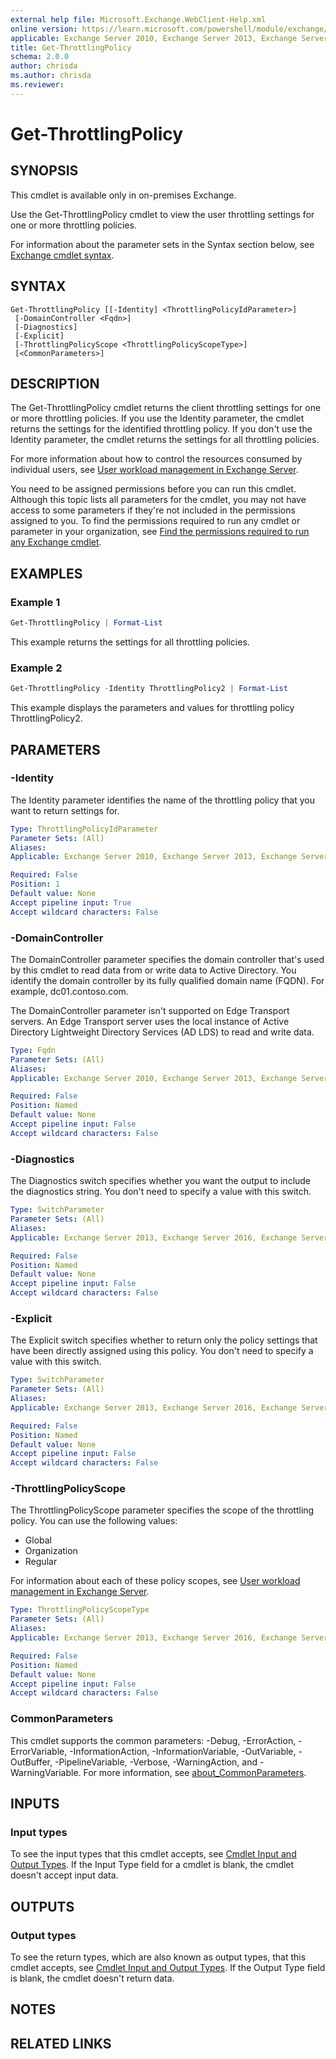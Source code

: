 ```yaml
---
external help file: Microsoft.Exchange.WebClient-Help.xml
online version: https://learn.microsoft.com/powershell/module/exchange/get-throttlingpolicy
applicable: Exchange Server 2010, Exchange Server 2013, Exchange Server 2016, Exchange Server 2019
title: Get-ThrottlingPolicy
schema: 2.0.0
author: chrisda
ms.author: chrisda
ms.reviewer:
---
```


# Get-ThrottlingPolicy

## SYNOPSIS
This cmdlet is available only in on-premises Exchange.

Use the Get-ThrottlingPolicy cmdlet to view the user throttling settings for one or more throttling policies.

For information about the parameter sets in the Syntax section below, see [Exchange cmdlet syntax](https://learn.microsoft.com/powershell/exchange/exchange-cmdlet-syntax).

## SYNTAX

```
Get-ThrottlingPolicy [[-Identity] <ThrottlingPolicyIdParameter>]
 [-DomainController <Fqdn>]
 [-Diagnostics]
 [-Explicit]
 [-ThrottlingPolicyScope <ThrottlingPolicyScopeType>]
 [<CommonParameters>]
```

## DESCRIPTION
The Get-ThrottlingPolicy cmdlet returns the client throttling settings for one or more throttling policies. If you use the Identity parameter, the cmdlet returns the settings for the identified throttling policy. If you don't use the Identity parameter, the cmdlet returns the settings for all throttling policies.

For more information about how to control the resources consumed by individual users, see [User workload management in Exchange Server](https://learn.microsoft.com/Exchange/server-health/workload-management).

You need to be assigned permissions before you can run this cmdlet. Although this topic lists all parameters for the cmdlet, you may not have access to some parameters if they're not included in the permissions assigned to you. To find the permissions required to run any cmdlet or parameter in your organization, see [Find the permissions required to run any Exchange cmdlet](https://learn.microsoft.com/powershell/exchange/find-exchange-cmdlet-permissions).

## EXAMPLES

### Example 1
```powershell
Get-ThrottlingPolicy | Format-List
```

This example returns the settings for all throttling policies.

### Example 2
```powershell
Get-ThrottlingPolicy -Identity ThrottlingPolicy2 | Format-List
```

This example displays the parameters and values for throttling policy ThrottlingPolicy2.

## PARAMETERS

### -Identity
The Identity parameter identifies the name of the throttling policy that you want to return settings for.

```yaml
Type: ThrottlingPolicyIdParameter
Parameter Sets: (All)
Aliases:
Applicable: Exchange Server 2010, Exchange Server 2013, Exchange Server 2016, Exchange Server 2019

Required: False
Position: 1
Default value: None
Accept pipeline input: True
Accept wildcard characters: False
```

### -DomainController
The DomainController parameter specifies the domain controller that's used by this cmdlet to read data from or write data to Active Directory. You identify the domain controller by its fully qualified domain name (FQDN). For example, dc01.contoso.com.

The DomainController parameter isn't supported on Edge Transport servers. An Edge Transport server uses the local instance of Active Directory Lightweight Directory Services (AD LDS) to read and write data.

```yaml
Type: Fqdn
Parameter Sets: (All)
Aliases:
Applicable: Exchange Server 2010, Exchange Server 2013, Exchange Server 2016, Exchange Server 2019

Required: False
Position: Named
Default value: None
Accept pipeline input: False
Accept wildcard characters: False
```

### -Diagnostics
The Diagnostics switch specifies whether you want the output to include the diagnostics string. You don't need to specify a value with this switch.

```yaml
Type: SwitchParameter
Parameter Sets: (All)
Aliases:
Applicable: Exchange Server 2013, Exchange Server 2016, Exchange Server 2019

Required: False
Position: Named
Default value: None
Accept pipeline input: False
Accept wildcard characters: False
```

### -Explicit
The Explicit switch specifies whether to return only the policy settings that have been directly assigned using this policy. You don't need to specify a value with this switch.

```yaml
Type: SwitchParameter
Parameter Sets: (All)
Aliases:
Applicable: Exchange Server 2013, Exchange Server 2016, Exchange Server 2019

Required: False
Position: Named
Default value: None
Accept pipeline input: False
Accept wildcard characters: False
```

### -ThrottlingPolicyScope
The ThrottlingPolicyScope parameter specifies the scope of the throttling policy. You can use the following values:

- Global
- Organization
- Regular

For information about each of these policy scopes, see [User workload management in Exchange Server](https://learn.microsoft.com/Exchange/server-health/workload-management).

```yaml
Type: ThrottlingPolicyScopeType
Parameter Sets: (All)
Aliases:
Applicable: Exchange Server 2013, Exchange Server 2016, Exchange Server 2019

Required: False
Position: Named
Default value: None
Accept pipeline input: False
Accept wildcard characters: False
```

### CommonParameters
This cmdlet supports the common parameters: -Debug, -ErrorAction, -ErrorVariable, -InformationAction, -InformationVariable, -OutVariable, -OutBuffer, -PipelineVariable, -Verbose, -WarningAction, and -WarningVariable. For more information, see [about_CommonParameters](https://go.microsoft.com/fwlink/p/?LinkID=113216).

## INPUTS

### Input types
To see the input types that this cmdlet accepts, see [Cmdlet Input and Output Types](https://go.microsoft.com/fwlink/p/?LinkId=616387). If the Input Type field for a cmdlet is blank, the cmdlet doesn't accept input data.

## OUTPUTS

### Output types
To see the return types, which are also known as output types, that this cmdlet accepts, see [Cmdlet Input and Output Types](https://go.microsoft.com/fwlink/p/?LinkId=616387). If the Output Type field is blank, the cmdlet doesn't return data.

## NOTES

## RELATED LINKS
